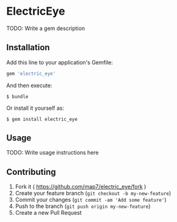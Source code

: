 # ElectricEye

TODO: Write a gem description

## Installation

Add this line to your application's Gemfile:

```ruby
gem 'electric_eye'
```

And then execute:

    $ bundle

Or install it yourself as:

    $ gem install electric_eye

## Usage

TODO: Write usage instructions here

## Contributing

1. Fork it ( https://github.com/map7/electric_eye/fork )
2. Create your feature branch (`git checkout -b my-new-feature`)
3. Commit your changes (`git commit -am 'Add some feature'`)
4. Push to the branch (`git push origin my-new-feature`)
5. Create a new Pull Request
